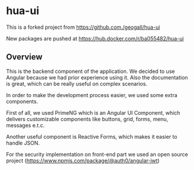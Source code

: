 # hua-ui

This is a forked project from https://github.com./geogall/hua-ui  

New packages are pushed at https://hub.docker.com/r/ba055482/hua-ui

## Overview

This is the backend component of the application. We decided to use Angular because we had prior experience using it. Also the documentation is great, which can be really useful on complex scenarios.

In order to make the development process easier, we used some extra components.

First of all, we used PrimeNG which is an Angular UI Component, which delivers customizable components like buttons, grid, forms, menu, messages e.t.c.

Another useful component is Reactive Forms, which makes it easier to handle JSON.

For the security implementation on front-end part we used an open source project (https://www.npmjs.com/package/@auth0/angular-jwt)
